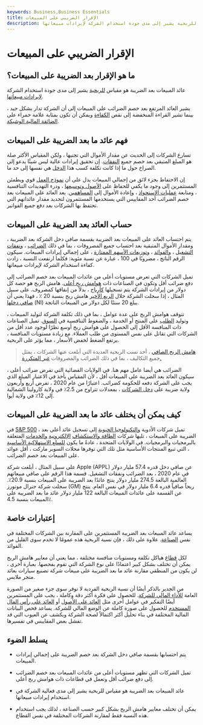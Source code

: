 ```yaml
---
keywords: Business,Business Essentials
title: الإقرار الضريبي على المبيعات
description: عائد المبيعات بعد الضريبة هو مقياس للربحية يشير إلى مدى جودة استخدام الشركة لإيرادات مبيعاتها.
---
```


# الإقرار الضريبي على المبيعات
## ما هو الإقرار بعد الضريبة على المبيعات؟

عائد المبيعات بعد الضريبة هو مقياس [للربحية](/profitabilityratios) يشير إلى مدى جودة استخدام الشركة [لإيرادات مبيعاتها](/revenue).

يشير العائد المرتفع بعد خصم الضرائب على المبيعات إلى أن الشركة تدار بشكل جيد ، بينما تشير القراءة المنخفضة إلى نقص [الكفاءة](/efficiency) ويمكن أن تكون بمثابة علامة حمراء على [الضائقة المالية الوشيكة](/financial_distress).

## فهم عائد ما بعد الضريبة على المبيعات

تسارع الشركات إلى الحديث عن مقدار الأموال التي تجنيها ، ولكن المقياس الأكثر صلة هو المبلغ المتبقي بعد خصم جميع [النفقات](/expense). إن تحقيق إيرادات عالية ليس شيئًا يدعو إلى الصراخ حول ما إذا كانت تكلفة كسب هذا [الدخل](/income) هي نفسها إلى حد ما.

إن الاحتفاظ بجزء لائق من إجمالي المبيعات يدل على أن [نموذج العمل](/businessmodel) قوي ويطمئن المستثمرين إلى وجود ما يكفي للحفاظ على [الأصول وتوسيعها](/asset) ، ودرء التهديدات التنافسية ، ومتابعة [عمليات الاستحواذ](/acquisition) ، وإعادة الأموال إلى [المساهمين](/shareholder). يعد العائد على المبيعات بعد خصم الضرائب أحد المقاييس التي يستخدمها المستثمرون لتحديد مقدار عائداتهم التي تحتفظ بها الشركات بعد دفع جميع الفواتير.

## حساب العائد بعد الضريبة على المبيعات

يتم احتساب العائد على المبيعات بعد الضريبة بقسمة صافي دخل الشركة بعد الضريبة ، ومقدار الأموال المتبقية بعد احتساب جميع المصروفات ، بما في ذلك [الضرائب](/taxes) ، [ونفقات التشغيل](/operating_expense) ، [والفوائد](/interest) ، [وتوزيعات الأسهم الممتازة](/preferreddividend) ، على إجمالي إيرادات المبيعات. سيكون الرقم الناتج ، مضروبًا في 100 ، عبارة عن نسبة مئوية: فكلما ارتفعت النسبة ، زادت كفاءة استخدام الشركة لإيرادات مبيعاتها.

تميل الشركات التي تعرض مستويات أعلى من عائدات المبيعات بعد خصم الضرائب إلى دفع ضرائب أقل وتكون في الصناعات ذات [هوامش ربح أعلى](/profitmargin). هامش الربح هو حصة كل دولار من إيرادات الشركة يتم تسجيلها [كأرباح](/profit) ، بدلاً من إنفاقها كمصروف. على سبيل المثال ، إذا سجلت الشركة خلال [الربع الأخير](/quarter) هامش ربح بنسبة 20 ٪ ، فهذا يعني أن [صافي دخلها](/netincome) (NI) يبلغ 20 سنتًا لكل دولار من المبيعات الناتجة.

تتوقف هوامش الربح على عدة عوامل ، بما في ذلك تكلفة الشركة لتوليد المبيعات ، وتوليد [الطلب](/demand) على المنتج أو الخدمة ، والضغوط التنافسية في [السوق](/market). تميل الصناعات ذات المنافسة الأقل إلى الحصول على هوامش ربح أوسع نظرًا لوجود عدد أقل من الشركات التي تقاتل على نفس المستوى من طلب العملاء. مع زيادة مستويات المنافسة ، يرتفع الضغط لخفض الأسعار ، مما يؤثر على الربحية.

> [هامش الربح الصافي](/net_margin) ، أحد نسب الربحية العديدة التي أبلغت عنها الشركات ، يمثل جميع التكاليف ، بما في ذلك الضرائب والمصروفات [غير المتكررة.](/one-time-item)

>

الضرائب هي أيضا عامل مهم هنا. في الولايات القضائية التي تفرض ضرائب أعلى ، سيكون العائد بعد الضريبة على المبيعات أقل ، لأن المقياس يأخذ في الاعتبار المبلغ الذي يجب على الشركة دفعه للحكومة كضرائب. اعتبارًا من عام 2020 ، تفرض أربع وأربعون ولاية ضريبة على [دخل الشركات](/corporatetax) ، بمعدلات تتراوح من 2.5٪ في ولاية كارولينا الشمالية إلى 12٪ في ولاية أيوا.

## كيف يمكن أن يختلف عائد ما بعد الضريبة على المبيعات

في [S&P 500](/sp500) ، تميل شركات الأدوية [والتكنولوجيا الحيوية](/biotechnology) إلى تسجيل عائد أعلى بعد الضريبة على المبيعات ، تليها شركات [الطاقة والاستكشاف](/exploration-production-company) [الإلكترونية](/energy_sector) [والخدمات](/energy_sector) المتعلقة بالبرمجيات والبرمجيات. في الولايات المتحدة ، عادةً ما يكون [للسلع الاستهلاكية الأساسية](/consumerstaples) ، التي تبيع المنتجات الأساسية مثل تلك التي توفرها محلات السوبر ماركت ، أقل عوائد على المبيعات بعد خصم الضرائب.

على سبيل المثال ، أبلغت شركة Apple (APPL) عن صافي دخل قدره 57.4 مليار دولار في عام 2020 ، بعد الضرائب ونفقات التشغيل. قسمة هذا الرقم على صافي مبيعاتهم العالمية البالغة 274.5 مليار دولار ينتج عائدًا بعد الضريبة على المبيعات بنسبة 20.9٪. سجلت شركة جنرال موتورز (GM) ربحاً صافياً قدره 6.4 مليار دولار في نفس العام. ينتج عن القسمة على عائدات المبيعات البالغة 122 مليار دولار عائد ما بعد الضريبة على المبيعات بنسبة 4.5٪.

## إعتبارات خاصة

يساعد عائد المبيعات بعد الضريبة المستثمرين على المقارنة بين الشركات المختلفة في نفس [الصناعة](/industry). علاوة على ذلك ، فإن نسبة الربحية هذه عمومًا لا تخدم سوى القليل من الفوائد.

لكل [قطاع](/sector) هياكل تكلفة ومستويات منافسة مختلفة ، مما يعني أن معايير هامش الربح يمكن أن تختلف بشكل كبير اعتمادًا على نوع الشركة التي تقوم بفحصها. بعبارة أخرى ، لن يكون من المنطقي مقارنة عائد ما بعد الضريبة على مبيعات شركة تصنيع سيارات بعائد متجر ملابس.

من الجدير بالذكر أيضًا أن نسبة الربحية الفردية لا توفر سوى جزء صغير من الصورة العامة [للأداء المالي للشركة](/financialperformance). للحصول على فكرة أكثر دقة وكاملة ، يجب على المستثمرين أيضًا التفكير في عوامل أخرى مثل [العائد على الأصول](/returnonassets) أو [العائد على رأس المال المستخدم](/roce) للحصول على صورة كاملة عن الوضع المالي للشركة. يساعد فحص البيانات المالية المختلفة في بناء تحليل أكثر اكتمالاً لصحة الشركة ويكشف عن العيوب التي قد تفشل بعض المقاييس في تفسيرها.

## يسلط الضوء

- يتم احتسابها بقسمة صافي دخل الشركة بعد خصم الضريبة على إجمالي إيرادات المبيعات.

- تميل الشركات التي تظهر مستويات أعلى من عائدات المبيعات بعد خصم الضرائب إلى دفع ضرائب أقل وتعمل في قطاعات ذات هوامش ربح أعلى.

- عائد المبيعات بعد الضريبة هو مقياس للربحية يشير إلى مدى فعالية الشركة في استخدام إيرادات مبيعاتها.

- يمكن أن تختلف معايير هامش الربح بشكل كبير حسب الصناعة ، لذلك يجب استخدام هذه النسبة فقط لمقارنة الشركات المختلفة في نفس القطاع.


